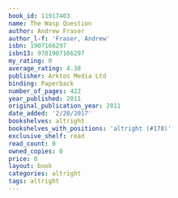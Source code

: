 ```yaml
---
book_id: 11917403
name: The Wasp Question
author: Andrew Fraser
author_l-f: 'Fraser, Andrew'
isbn: 1907166297
isbn13: 9781907166297
my_rating: 0
average_rating: 4.38
publisher: Arktos Media Ltd
binding: Paperback
number_of_pages: 422
year_published: 2011
original_publication_year: 2011
date_added: '2/28/2017'
bookshelves: altright
bookshelves_with_positions: 'altright (#178)'
exclusive_shelf: read
read_count: 0
owned_copies: 0
price: 0
layout: book
categories: altright
tags: altright
---
```

